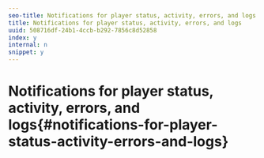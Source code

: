 ```yaml
---
seo-title: Notifications for player status, activity, errors, and logs
title: Notifications for player status, activity, errors, and logs
uuid: 508716df-24b1-4ccb-b292-7856c8d52858
index: y
internal: n
snippet: y
---
```


# Notifications for player status, activity, errors, and logs{#notifications-for-player-status-activity-errors-and-logs}

